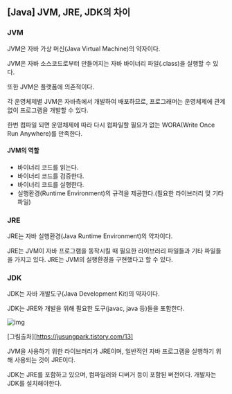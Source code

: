 ## [Java] JVM, JRE, JDK의 차이


### JVM

JVM은 자바 가상 머신(Java Virtual Machine)의 약자이다.

JVM은 자바 소스코드로부터 만들어지는 자바 바이너리 파일(.class)을 실행할 수 있다. 

또한 JVM은 플랫폼에 의존적이다.

각 운영체제별 JVM은 자바측에서 개발하여 배포하므로, 프로그래머는 운영체제에 관계없이 프로그램을 개발할 수 있다.

한번 컴파일 되면 운영체제에 따라 다시 컴파일할 필요가 없는 WORA(Write Once Run Anywhere)를 만족한다.

#### JVM의 역할

- 바이너리 코드를 읽는다.
- 바이너리 코드를 검증한다.
- 바이너리 코드를 실행한다.
- 실행환경(Runtime Environment)의 규격을 제공한다.(필요한 라이브러리 및 기타 파일)



### JRE

JRE는 자바 실행환경(Java Runtime Environment)의 약자이다.

JRE는 JVM이 자바 프로그램을 동작시킬 때 필요한 라이브러리 파일들과 기타 파일들을 가지고 있다. JRE는 JVM의 실행환경을 구현했다고 할 수 있다.



### JDK

JDK는 자바 개발도구(Java Development Kit)의 약자이다.

JDK는 JRE와 개발을 위해 필요한 도구(javac, java 등)들을 포함한다.

![img](https://t1.daumcdn.net/cfile/tistory/2232C53C5731E7EC17)

[그림출처][https://jusungpark.tistory.com/13]


JVM을 사용하기 위한 라이브러리가 JRE이며, 일반적인 자바 프로그램을 실행하기 위해 사용되는 것이 JRE이다. 

JDK는 JRE를 포함하고 있으며, 컴파일러와 디버거 등이 포함된 버전이다. 개발자는 JDK를 설치해야한다.

